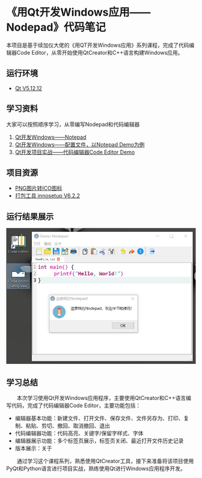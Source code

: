 # 《用Qt开发Windows应用——Nodepad》代码笔记

本项目是基于续加仪大佬的《用QT开发Windows应用》系列课程，完成了代码编辑器Code Editor，从零开始使用QtCreator和C++语言构建Windows应用。

## 运行环境

- [Qt V5.12.12](https://download.qt.io/archive/qt/5.12/5.12.12/)

## 学习资料

大家可以按照顺序学习，从零编写Nodepad和代码编辑器 

1. [Qt开发Windows——Notepad](https://www.bilibili.com/video/BV16Y4y1y7iE)
2. [Qt开发Windows——配置文件，以Notepad Demo为例](https://www.bilibili.com/video/BV1Kc411E7gj)
3. [Qt开发项目实战——代码编辑器Code Editor Demo](https://www.bilibili.com/video/BV16M4y167tB/)

## 项目资源

- [PNG图片转ICO图标](https://cdkm.com/cn/png-to-ico)
- [打包工具 innosetup V6.2.2](https://jrsoftware.org/isdl.php#stable)

## 运行结果展示

![app_display](./resources/app_display.png)

## 学习总结

&emsp;&emsp;本次学习使用Qt开发Windows应用程序，主要使用QtCreator和C++语言编写代码，完成了代码编辑器Code Editor，主要功能包括：
- 编辑器基本功能：新建文件、打开文件、保存文件、文件另存为、打印、复制、粘贴、剪切、撤回、取消撤回、退出
- 代码编辑器功能：代码高亮、关键字/保留字样式、字体
- 编辑器展示功能：多个标签页展示，标签页关闭、最近打开文件历史记录
- 版本展示：关于

&emsp;&emsp;通过学习这个课程系列，熟悉使用QtCreator工具，接下来准备将该项目使用PyQt和Python语言进行项目实战，熟练使用Qt进行Windows应用程序开发。
